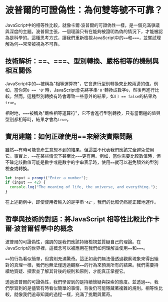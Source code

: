 # 波普爾的可證偽性：為何雙等號不可靠？
JavaScript中的相等性比較，就像卡爾·波普爾的可證偽性一樣，是一個充滿爭議與深度的主題。波普爾主張，一個理論只有在能夠被證明為偽的情況下，才能被認為是科學的。這種思考方式，讓我們重新檢視JavaScript中的`==`和`===`，並嘗試理解為何`==`常常被視為不可靠。

## 技術解析：==、===、型別轉換、嚴格相等的機制與相互關係

JavaScript中的`==`被稱為"相等運算符"，它會進行型別轉換來比較兩邊的值。例如，當你寫`0 == '0'`時，JavaScript會先將字串`'0'`轉換成數字`0`，然後再進行比較。然而，這種型別轉換有時會導致一些意外的結果，如`[] == false`的結果為`true`。

相對地，`===`被稱為"嚴格相等運算符"，它不會進行型別轉換，只有當兩邊的值與型別都相等時，結果才會為`true`。

## 實用建議：如何正確使用==來解決實際問題

雖然`==`有時可能會產生意想不到的結果，但這並不代表我們應該完全避免使用它。事實上，`==`在某些情況下甚至比`===`更有用。例如，當你需要比較數值時，但不確定該數值可能是數字或是數字的字串表示時，使用`==`就可以避免額外的型別檢查或轉換。

```javascript
let input = prompt("Enter a number");
if (input == 42) {
  console.log("The meaning of life, the universe, and everything.");
}
```

在上述範例中，即使使用者輸入的是字串`'42'`，我們的比較仍然能正確地運作。

## 哲學與技術的對話：將JavaScript 相等性比較比作卡爾·波普爾哲學中的概念

波普爾的可證偽性，強調的是我們應該持續檢視並質疑自己的理論。在JavaScript的世界裡，這概念可以被應用在我們如何理解並使用`==`和`===`。

`==`的行為看似簡單，但實則充滿驚奇。這正如我們無法僅透過觀察現象來得出絕對的真理一樣，我們也無法僅透過觀察`==`的行為來預測所有的結果。我們需要持續地質疑、探索並了解其背後的規則和原則，才能真正掌握它。

透過波普爾的可證偽性，我們學習到的是持續懷疑與探索的態度。並透過`==`，我們學習到的是儘管有時看似簡單的事情，背後仍可能隱藏著複雜的規則。相等性比較，就像我們追尋知識的過程一樣，充滿了挑戰與驚奇。